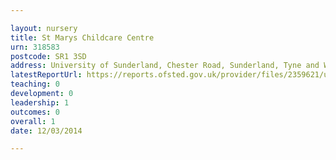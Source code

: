 ```yaml
---

layout: nursery
title: St Marys Childcare Centre
urn: 318583
postcode: SR1 3SD
address: University of Sunderland, Chester Road, Sunderland, Tyne and Wear, SR1 3SD
latestReportUrl: https://reports.ofsted.gov.uk/provider/files/2359621/urn/318583.pdf
teaching: 0
development: 0
leadership: 1
outcomes: 0
overall: 1
date: 12/03/2014

---
```

